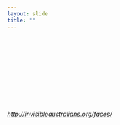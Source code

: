```yaml
---
layout: slide
title: ""
---
```


<section>
<iframe class="stretch" frameborder="0" marginheight="0" marginwidth="0" data-src="http://invisibleaustralians.org/faces/"></iframe>
<h6><a class="external" href="http://invisibleaustralians.org/faces/">http://invisibleaustralians.org/faces/</a></h6>
</section>
